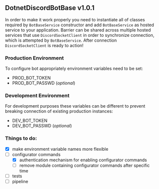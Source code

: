 ## DotnetDiscordBotBase v1.0.1
In order to make it work properly you need to instantiate all of classes required by `BotBaseService` constructor and add `BotBaseService` as hosted service to your application.
Barrier can be shared across multiple hosted services that use `DiscordSocketClient` in order to synchronize connection, which is attempted by `BotBaseService`. After connection `DiscordSocketClient` is ready to action!

### Production Environment
To configure bot appropriately environment variables need to be set:
- PROD_BOT_TOKEN
- PROD_BOT_PASSWD (*optional*)

### Development Environment
For development purposes these variables can be different to prevent breaking connection of existing production instances:
- DEV_BOT_TOKEN
- DEV_BOT_PASSWD (*optional*)

### Things to do:
- [x] make environment variable names more flexible
- [ ] configurator commands
    - [x] authentication mechanism for enabling configurator commands
    - [ ] remove module containing configurator commands after specific time
- [ ] tests
- [ ] pipeline